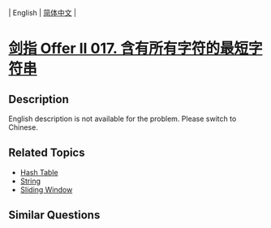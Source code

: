 
| English | [简体中文](README.md) |

# [剑指 Offer II 017. 含有所有字符的最短字符串](https://leetcode-cn.com/problems/M1oyTv/)

## Description

<p>English description is not available for the problem. Please switch to Chinese.</p>


## Related Topics

- [Hash Table](https://leetcode-cn.com/tag/hash-table)
- [String](https://leetcode-cn.com/tag/string)
- [Sliding Window](https://leetcode-cn.com/tag/sliding-window)

## Similar Questions


